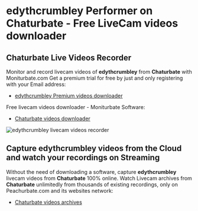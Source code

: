 # edythcrumbley Performer on Chaturbate - Free LiveCam videos downloader

## Chaturbate Live Videos Recorder

Monitor and record livecam videos of **edythcrumbley** from **Chaturbate** with Moniturbate.com
Get a premium trial for free by just and only registering with your Email address:
* [edythcrumbley Premium videos downloader](https://moniturbate.com/request-demo-licence-key.html)

Free livecam videos downloader - Moniturbate Software:
* [Chaturbate videos downloader](https://moniturbate.com/moniturbate-download-software.html)

![edythcrumbley livecam videos recorder](https://peachurnet.com/templates/moniturbate-software.png)


## Capture edythcrumbley videos from the Cloud and watch your recordings on Streaming

Without the need of downloading a software, capture **edythcrumbley** livecam videos from **Chaturbate** 100% online.
Watch Livecam archives from **Chaturbate** unlimitedly from thousands of existing recordings, only on Peachurbate.com and its websites network:
* [Chaturbate videos archives](https://peachurnet.com/)